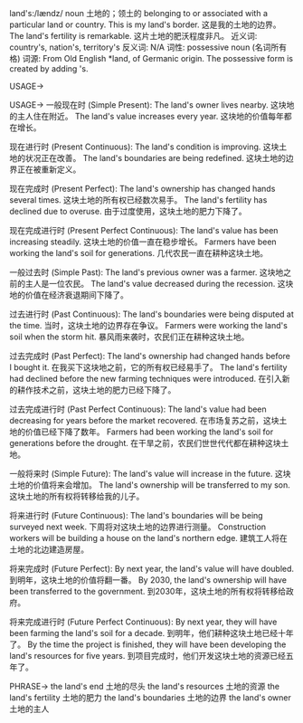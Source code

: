 land's:/lændz/
noun
土地的；领土的
belonging to or associated with a particular land or country.
This is my land's border. 这是我的土地的边界。
The land's fertility is remarkable. 这片土地的肥沃程度非凡。
近义词: country's, nation's, territory's
反义词: N/A
词性:  possessive noun (名词所有格)
词源: From Old English *land, of Germanic origin. The possessive form is created by adding 's.


USAGE->

USAGE->
一般现在时 (Simple Present):
The land's owner lives nearby.  这块地的主人住在附近。
The land's value increases every year. 这块地的价值每年都在增长。

现在进行时 (Present Continuous):
The land's condition is improving.  这块土地的状况正在改善。
The land's boundaries are being redefined. 这块土地的边界正在被重新定义。

现在完成时 (Present Perfect):
The land's ownership has changed hands several times. 这块土地的所有权已经数次易手。
The land's fertility has declined due to overuse. 由于过度使用，这块土地的肥力下降了。

现在完成进行时 (Present Perfect Continuous):
The land's value has been increasing steadily. 这块土地的价值一直在稳步增长。
Farmers have been working the land's soil for generations. 几代农民一直在耕种这块土地。


一般过去时 (Simple Past):
The land's previous owner was a farmer. 这块地之前的主人是一位农民。
The land's value decreased during the recession.  这块地的价值在经济衰退期间下降了。

过去进行时 (Past Continuous):
The land's boundaries were being disputed at the time. 当时，这块土地的边界存在争议。
Farmers were working the land's soil when the storm hit.  暴风雨来袭时，农民们正在耕种这块土地。

过去完成时 (Past Perfect):
The land's ownership had changed hands before I bought it. 在我买下这块地之前，它的所有权已经易手了。
The land's fertility had declined before the new farming techniques were introduced. 在引入新的耕作技术之前，这块土地的肥力已经下降了。

过去完成进行时 (Past Perfect Continuous):
The land's value had been decreasing for years before the market recovered. 在市场复苏之前，这块土地的价值已经下降了数年。
Farmers had been working the land's soil for generations before the drought. 在干旱之前，农民们世世代代都在耕种这块土地。

一般将来时 (Simple Future):
The land's value will increase in the future. 这块土地的价值将来会增加。
The land's ownership will be transferred to my son.  这块土地的所有权将转移给我的儿子。

将来进行时 (Future Continuous):
The land's boundaries will be being surveyed next week. 下周将对这块土地的边界进行测量。
Construction workers will be building a house on the land's northern edge. 建筑工人将在土地的北边建造房屋。


将来完成时 (Future Perfect):
By next year, the land's value will have doubled. 到明年，这块土地的价值将翻一番。
By 2030, the land's ownership will have been transferred to the government. 到2030年，这块土地的所有权将转移给政府。


将来完成进行时 (Future Perfect Continuous):
By next year, they will have been farming the land's soil for a decade. 到明年，他们耕种这块土地已经十年了。
By the time the project is finished, they will have been developing the land's resources for five years. 到项目完成时，他们开发这块土地的资源已经五年了。


PHRASE->
the land's end  土地的尽头
the land's resources 土地的资源
the land's fertility 土地的肥力
the land's boundaries 土地的边界
the land's owner 土地的主人
